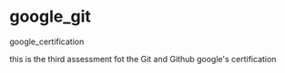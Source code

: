 # google_git
google_certification

this is the third assessment fot the Git and Github google's certification
